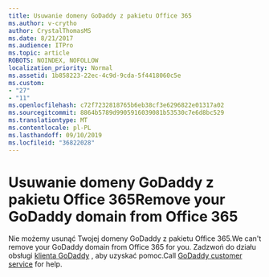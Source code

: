 ```yaml
---
title: Usuwanie domeny GoDaddy z pakietu Office 365
ms.author: v-crytho
author: CrystalThomasMS
ms.date: 8/21/2017
ms.audience: ITPro
ms.topic: article
ROBOTS: NOINDEX, NOFOLLOW
localization_priority: Normal
ms.assetid: 1b858223-22ec-4c9d-9cda-5f4418060c5e
ms.custom:
- "27"
- "11"
ms.openlocfilehash: c72f7232818765b6eb38cf3e6296822e01317a02
ms.sourcegitcommit: 8864b5789d9905916039081b53530c7e6d8bc529
ms.translationtype: MT
ms.contentlocale: pl-PL
ms.lasthandoff: 09/10/2019
ms.locfileid: "36822028"
---
```

# <a name="remove-your-godaddy-domain-from-office-365"></a><span data-ttu-id="fac1e-102">Usuwanie domeny GoDaddy z pakietu Office 365</span><span class="sxs-lookup"><span data-stu-id="fac1e-102">Remove your GoDaddy domain from Office 365</span></span>

<span data-ttu-id="fac1e-103">Nie możemy usunąć Twojej domeny GoDaddy z pakietu Office 365.</span><span class="sxs-lookup"><span data-stu-id="fac1e-103">We can't remove your GoDaddy domain from Office 365 for you.</span></span> <span data-ttu-id="fac1e-104">Zadzwoń do działu obsługi [klienta GoDaddy](https://aka.ms/contact-godaddy) , aby uzyskać pomoc.</span><span class="sxs-lookup"><span data-stu-id="fac1e-104">Call [GoDaddy customer service](https://aka.ms/contact-godaddy) for help.</span></span>
  
